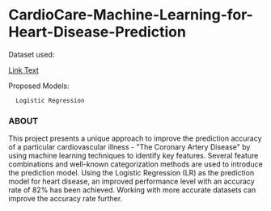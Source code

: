 # CardioCare-Machine-Learning-for-Heart-Disease-Prediction

Dataset used:

[Link Text](https://www.kaggle.com/datasets/charankakaraparthi/heart-dissease)
   
Proposed Models:

      Logistic Regression

### ABOUT  

 This project presents a unique approach to improve the prediction accuracy of a particular cardiovascular illness - "The Coronary Artery Disease" by using machine learning techniques to identify key features.
Several feature combinations and well-known categorization methods are used to introduce the prediction model. Using the Logistic Regression (LR) as the prediction model for heart disease, an improved performance level with an accuracy rate of 82% has been achieved. Working with more accurate datasets can improve the accuracy rate further.
